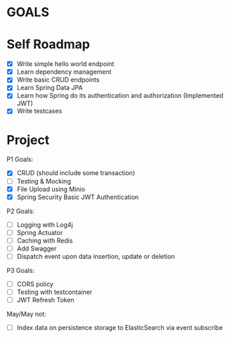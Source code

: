 # GOALS

# Self Roadmap
- [x] Write simple hello world endpoint
- [x] Learn dependency management
- [x] Write basic CRUD endpoints
- [x] Learn Spring Data JPA
- [x] Learn how Spring do its authentication and authorization (Implemented JWT)
- [x] Write testcases

# Project
P1 Goals:
- [x] CRUD (should include some transaction)
- [ ] Testing & Mocking
- [x] File Upload using Minio
- [x] Spring Security Basic JWT Authentication

P2 Goals:
- [ ] Logging with Log4j
- [ ] Spring Actuator
- [ ] Caching with Redis
- [ ] Add Swagger
- [ ] Dispatch event upon data insertion, update or deletion

P3 Goals:
- [ ] CORS policy
- [ ] Testing with testcontainer
- [ ] JWT Refresh Token

May/May not:
- [ ] Index data on persistence storage to ElasticSearch via event subscribe

